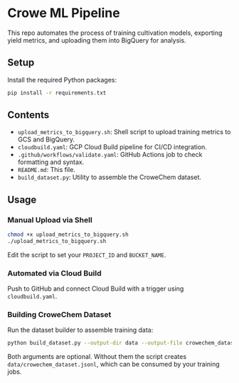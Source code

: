 # Crowe ML Pipeline

This repo automates the process of training cultivation models, exporting yield metrics, and uploading them into BigQuery for analysis.

## Setup

Install the required Python packages:
```bash
pip install -r requirements.txt
```

## Contents

- `upload_metrics_to_bigquery.sh`: Shell script to upload training metrics to GCS and BigQuery.
- `cloudbuild.yaml`: GCP Cloud Build pipeline for CI/CD integration.
- `.github/workflows/validate.yaml`: GitHub Actions job to check formatting and syntax.
- `README.md`: This file.
- `build_dataset.py`: Utility to assemble the CroweChem dataset.

## Usage

### Manual Upload via Shell

```bash
chmod +x upload_metrics_to_bigquery.sh
./upload_metrics_to_bigquery.sh
```

Edit the script to set your `PROJECT_ID` and `BUCKET_NAME`.

### Automated via Cloud Build

Push to GitHub and connect Cloud Build with a trigger using `cloudbuild.yaml`.

### Building CroweChem Dataset

Run the dataset builder to assemble training data:

```bash
python build_dataset.py --output-dir data --output-file crowechem_dataset.jsonl
```

Both arguments are optional. Without them the script creates
`data/crowechem_dataset.jsonl`, which can be consumed by your training jobs.

